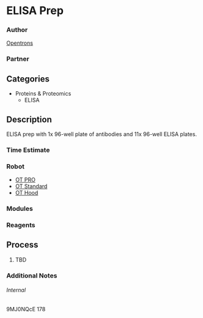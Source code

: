 # ELISA Prep

### Author
[Opentrons](https://opentrons.com/)

### Partner

## Categories
* Proteins & Proteomics
	* ELISA


## Description
ELISA prep with 1x 96-well plate of antibodies and 11x 96-well ELISA plates.

### Time Estimate

### Robot
* [OT PRO](https://opentrons.com/ot-one-pro)
* [OT Standard](https://opentrons.com/ot-one-standard)
* [OT Hood](https://opentrons.com/ot-one-hood)

### Modules

### Reagents

## Process
1. TBD


### Additional Notes


###### Internal
9MJ0NQcE
178
